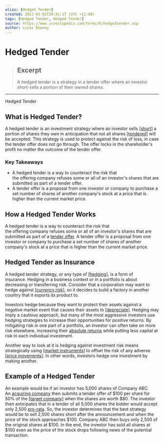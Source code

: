 ```yaml
---
alias: [Hedged Tender]
created: 2021-03-02T20:41:17 (UTC +11:00)
tags: [Hedged Tender, Hedged Tender]
source: https://www.investopedia.com/terms/h/hedgedtender.asp
author: Lucas Downey
---
```


# Hedged Tender

> ## Excerpt
> A hedged tender is a strategy in a tender offer where an investor short-sells a portion of their owned shares.

---

Hedged Tender
## What is Hedged Tender?

A hedged tender is an investment strategy where an investor sells [[short]](https://www.investopedia.com/terms/s/shortselling.asp) a portion of shares they own in anticipation that not all shares [[tendered]](https://www.investopedia.com/terms/t/tender.asp) will be accepted. This strategy is used to protect against the risk of loss, in case the tender offer does not go through. The offer locks in the shareholder's profit no matter the outcome of the tender offer.

### Key Takeaways

-   A hedged tender is a way to counteract the risk that the offering company refuses some or all of an investor's shares that are submitted as part of a tender offer.
-   A tender offer is a proposal from one investor or company to purchase a set number of shares of another company's stock at a price that is higher than the current market price.

## How a Hedged Tender Works

A hedged tender is a way to counteract the risk that the offering company refuses some or all of an investor's shares that are submitted as part of a [tender offer](https://www.investopedia.com/terms/t/tenderoffer.asp). A tender offer is a proposal from one investor or company to purchase a set number of shares of another company's stock at a price that is higher than the current market price.

## Hedged Tender as Insurance

A hedged tender strategy, or any type of [[hedging]](https://www.investopedia.com/terms/h/hedge.asp), is a form of insurance. Hedging in a business context or in a portfolio is about decreasing or transferring risk. Consider that a corporation may want to hedge against [[currency risk]](https://www.investopedia.com/terms/c/currencyrisk.asp), so it decides to build a factory in another country that it exports its product to. 

Investors hedge because they want to protect their assets against a negative market event that causes their assets to [[depreciate]](https://www.investopedia.com/terms/d/depreciation.asp). Hedging may imply a cautious approach, but many of the most aggressive investors use hedging strategies to increase their opportunities for positive returns. By mitigating risk in one part of a portfolio, an investor can often take on more risk elsewhere, increasing their [absolute returns](https://www.investopedia.com/terms/a/absolutereturn.asp) while putting less capital at risk in each individual investment.

Another way to look at it is hedging against investment risk means strategically using [[market instruments]](https://www.investopedia.com/terms/f/financialinstrument.asp) to offset the risk of any adverse [[price movements]](https://www.investopedia.com/terms/p/price-action.asp). In other words, investors hedge one investment by making another.

## Example of a Hedged Tender

An example would be if an investor has 5,000 shares of Company ABC. An [acquiring company](https://www.investopedia.com/terms/a/acquirer.asp) then submits a tender offer of $100 per share for 50% of the [[target company]](https://www.investopedia.com/terms/t/targetfirm.asp) when the shares are worth $80. The investor then anticipates that in a tender of all 5,000 shares the bidder would accept only 2,500 [pro-rata](https://www.investopedia.com/terms/p/pro-rata.asp). So, the investor determines that the best strategy would be to sell 2,500 shares short after the announcement and when the price of the stock approaches $100. Company ABC then buys only 2,500 of the original shares at $100. In the end, the investor has sold all shares at $100 even as the price of the stock drops following news of the potential transaction.
